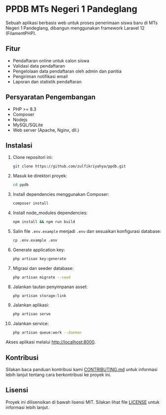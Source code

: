 # PPDB MTs Negeri 1 Pandeglang

Sebuah aplikasi berbasis web untuk proses penerimaan siswa baru di MTs Negeri 1 Pandeglang, dibangun menggunakan framework Laravel 12 (FilamentPHP).

## Fitur

- Pendaftaran online untuk calon siswa
- Validasi data pendaftaran
- Pengelolaan data pendaftaran oleh admin dan panitia
- Pengiriman notifikasi email
- Laporan dan statistik pendaftaran

## Persyaratan Pengembangan

- PHP >= 8.3
- Composer
- Nodejs
- MySQL/SQLite
- Web server (Apache, Nginx, dll.)

## Instalasi

1. Clone repositori ini:
    ```bash
    git clone https://github.com/zulfikriyahya/ppdb.git
    ```

2. Masuk ke direktori proyek:
    ```bash
    cd ppdb
    ```

3. Install dependencies menggunakan Composer:
    ```bash
    composer install
    ```

4. Install node_modules dependencies:
    ```bash
    npm install && npm run build
    ```

5. Salin file `.env.example` menjadi `.env` dan sesuaikan konfigurasi database:
    ```bash
    cp .env.example .env
    ```

6. Generate application key:
    ```bash
    php artisan key:generate
    ```

7. Migrasi dan seeder database:
    ```bash
    php artisan migrate --seed
    ```

8. Jalankan tautan penyimpanan asset:
    ```bash
    php artisan storage:link
    ```

9. Jalankan aplikasi:
    ```bash
    php artisan serve
    ```

10. Jalankan service:
    ```bash
    php artisan queue:work --daemon
    ```

Akses aplikasi melalui [http://localhost:8000](http://localhost:8000).

## Kontribusi

Silakan baca panduan kontribusi kami [CONTRIBUTING.md](CONTRIBUTING.md) untuk informasi lebih lanjut tentang cara berkontribusi ke proyek ini.

## Lisensi

Proyek ini dilisensikan di bawah lisensi MIT. Silakan lihat file [LICENSE](LICENSE) untuk informasi lebih lanjut.
